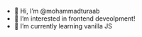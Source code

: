 - 👋 Hi, I’m @mohammadturaab
- 👀 I’m interested in frontend deveolpment!
- 🌱 I’m currently learning vanilla JS

<!---
mohammadturaab/mohammadturaab is a ✨ special ✨ repository because its `README.md` (this file) appears on your GitHub profile.
You can click the Preview link to take a look at your changes.
--->
